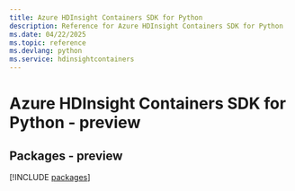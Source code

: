 ```yaml
---
title: Azure HDInsight Containers SDK for Python
description: Reference for Azure HDInsight Containers SDK for Python
ms.date: 04/22/2025
ms.topic: reference
ms.devlang: python
ms.service: hdinsightcontainers
---
```

# Azure HDInsight Containers SDK for Python - preview
## Packages - preview
[!INCLUDE [packages](hdinsight-containers-index.md)]